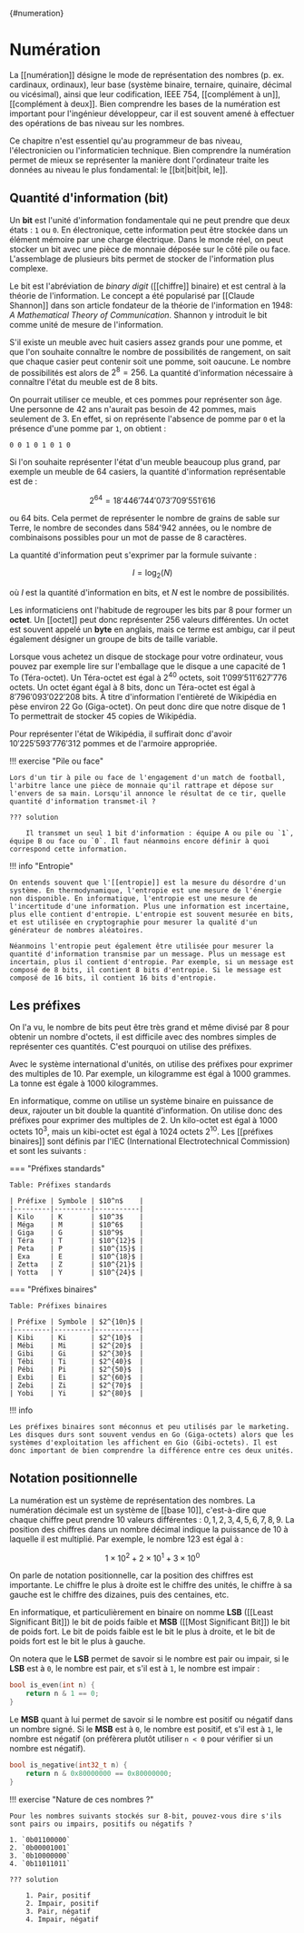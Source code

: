 [](){#numeration}

# Numération

La [[numération]] désigne le mode de représentation des nombres (p. ex. cardinaux, ordinaux), leur base (système binaire, ternaire, quinaire, décimal ou vicésimal), ainsi que leur codification, IEEE 754, [[complément à un]], [[complément à deux]]. Bien comprendre les bases de la numération est important pour l'ingénieur développeur, car il est souvent amené à effectuer des opérations de bas niveau sur les nombres.

Ce chapitre n'est essentiel qu'au programmeur de bas niveau, l'électronicien ou l'informaticien technique. Bien comprendre la numération permet de mieux se représenter la manière dont l'ordinateur traite les données au niveau le plus fondamental: le [[bit|bit|bit, le]].

## Quantité d'information (bit)

Un **bit** est l'unité d'information fondamentale qui ne peut prendre que deux états : `1` ou `0`. En électronique, cette information peut être stockée dans un élément mémoire par une charge électrique. Dans le monde réel, on peut stocker un bit avec une pièce de monnaie déposée sur le côté pile ou face. L'assemblage de plusieurs bits permet de stocker de l'information plus complexe.

Le bit est l'abréviation de *binary digit* ([[chiffre]] binaire) et est central à la théorie de l'information. Le concept a été popularisé par [[Claude Shannon]] dans son article fondateur de la théorie de l'information en 1948: *A Mathematical Theory of Communication*. Shannon y introduit le bit comme unité de mesure de l'information.

S'il existe un meuble avec huit casiers assez grands pour une pomme, et que l'on souhaite connaître le nombre de possibilités de rangement, on sait que chaque casier peut contenir soit une pomme, soit oaucune. Le nombre de possibilités est alors de $2^8 = 256$. La quantité d'information nécessaire à connaître l'état du meuble est de 8 bits.

On pourrait utiliser ce meuble, et ces pommes pour représenter son âge. Une personne de 42 ans n'aurait pas besoin de 42 pommes, mais seulement de 3. En effet, si on représente l'absence de pomme par `0` et la présence d'une pomme par `1`, on obtient :

```text
0 0 1 0 1 0 1 0
```

Si l'on souhaite représenter l'état d'un meuble beaucoup plus grand, par exemple un meuble de 64 casiers, la quantité d'information représentable est de :

$$2^{64} = 18'446'744'073'709'551'616$$

ou 64 bits. Cela permet de représenter le nombre de grains de sable sur Terre, le nombre de secondes dans 584'942 années, ou le nombre de combinaisons possibles pour un mot de passe de 8 caractères.

La quantité d'information peut s'exprimer par la formule suivante :

$$I = \log_2(N)$$

où $I$ est la quantité d'information en bits, et $N$ est le nombre de possibilités.

Les informaticiens ont l'habitude de regrouper les bits par 8 pour former un **octet**. Un [[octet]] peut donc représenter $256$ valeurs différentes. Un octet est souvent appelé un **byte** en anglais, mais ce terme est ambigu, car il peut également désigner un groupe de bits de taille variable.

Lorsque vous achetez un disque de stockage pour votre ordinateur, vous pouvez par exemple lire sur l'emballage que le disque a une capacité de 1 To (Téra-octet). Un Téra-octet est égal à $2^{40}$ octets, soit $1'099'511'627'776$ octets. Un octet égant égal à 8 bits, donc un Téra-octet est égal à $8'796'093'022'208$ bits. À titre d'information l'entièreté de Wikipédia en pèse environ 22 Go (Giga-octet). On peut donc dire que notre disque de 1 To permettrait de stocker 45 copies de Wikipédia.

Pour représenter l'état de Wikipédia, il suffirait donc d'avoir $10'225'593'776'312$ pommes et de l'armoire appropriée.

!!! exercise "Pile ou face"

    Lors d'un tir à pile ou face de l'engagement d'un match de football, l'arbitre lance une pièce de monnaie qu'il rattrape et dépose sur l'envers de sa main. Lorsqu'il annonce le résultat de ce tir, quelle quantité d'information transmet-il ?

    ??? solution

        Il transmet un seul 1 bit d'information : équipe A ou pile ou `1`, équipe B ou face ou `0`. Il faut néanmoins encore définir à quoi correspond cette information.

!!! info "Entropie"

    On entends souvent que l'[[entropie]] est la mesure du désordre d'un système. En thermodynamique, l'entropie est une mesure de l'énergie non disponible. En informatique, l'entropie est une mesure de l'incertitude d'une information. Plus une information est incertaine, plus elle contient d'entropie. L'entropie est souvent mesurée en bits, et est utilisée en cryptographie pour mesurer la qualité d'un générateur de nombres aléatoires.

    Néanmoins l'entropie peut également être utilisée pour mesurer la quantité d'information transmise par un message. Plus un message est incertain, plus il contient d'entropie. Par exemple, si un message est composé de 8 bits, il contient 8 bits d'entropie. Si le message est composé de 16 bits, il contient 16 bits d'entropie.

## Les préfixes

On l'a vu, le nombre de bits peut être très grand et même divisé par 8 pour obtenir un nombre d'octets, il est difficile avec des nombres simples de représenter ces quantités. C'est pourquoi on utilise des préfixes.

Avec le système international d'unités, on utilise des préfixes pour exprimer des multiples de 10. Par exemple, un kilogramme est égal à 1000 grammes. La tonne est égale à 1000 kilogrammes.

En informatique, comme on utilise un système binaire en puissance de deux, rajouter un bit double la quantité d'information. On utilise donc des préfixes pour exprimer des multiples de 2. Un kilo-octet est égal à 1000 octets $10^3$, mais un kibi-octet est égal à 1024 octets $2^10$. Les [[préfixes binaires]] sont définis par l'IEC (International Electrotechnical Commission) et sont les suivants :

=== "Préfixes standards"

    Table: Préfixes standards

    | Préfixe | Symbole | $10^n$    |
    |---------|---------|-----------|
    | Kilo    | K       | $10^3$    |
    | Méga    | M       | $10^6$    |
    | Giga    | G       | $10^9$    |
    | Téra    | T       | $10^{12}$ |
    | Peta    | P       | $10^{15}$ |
    | Exa     | E       | $10^{18}$ |
    | Zetta   | Z       | $10^{21}$ |
    | Yotta   | Y       | $10^{24}$ |

=== "Préfixes binaires"

    Table: Préfixes binaires

    | Préfixe | Symbole | $2^{10n}$ |
    |---------|---------|-----------|
    | Kibi    | Ki      | $2^{10}$  |
    | Mébi    | Mi      | $2^{20}$  |
    | Gibi    | Gi      | $2^{30}$  |
    | Tébi    | Ti      | $2^{40}$  |
    | Pébi    | Pi      | $2^{50}$  |
    | Exbi    | Ei      | $2^{60}$  |
    | Zebi    | Zi      | $2^{70}$  |
    | Yobi    | Yi      | $2^{80}$  |

!!! info

    Les préfixes binaires sont méconnus et peu utilisés par le marketing. Les disques durs sont souvent vendus en Go (Giga-octets) alors que les systèmes d'exploitation les affichent en Gio (Gibi-octets). Il est donc important de bien comprendre la différence entre ces deux unités.

## Notation positionnelle

La numération est un système de représentation des nombres. La numération décimale est un système de [[base 10]], c'est-à-dire que chaque chiffre peut prendre 10 valeurs différentes : $0, 1, 2, 3, 4, 5, 6, 7, 8, 9$. La position des chiffres dans un nombre décimal indique la puissance de 10 à laquelle il est multiplié. Par exemple, le nombre 123 est égal à :

$$1 \times 10^2 + 2 \times 10^1 + 3 \times 10^0$$

On parle de notation positionnelle, car la position des chiffres est importante. Le chiffre le plus à droite est le chiffre des unités, le chiffre à sa gauche est le chiffre des dizaines, puis des centaines, etc.

En informatique, et particulièrement en binaire on nomme **LSB** ([[Least Significant Bit]]) le bit de poids faible et **MSB** ([[Most Significant Bit]]) le bit de poids fort. Le bit de poids faible est le bit le plus à droite, et le bit de poids fort est le bit le plus à gauche.

On notera que le **LSB** permet de savoir si le nombre est pair ou impair, si le **LSB** est à `0`, le nombre est pair, et s'il est à `1`, le nombre est impair :

```c
bool is_even(int n) {
    return n & 1 == 0;
}
```

Le **MSB** quant à lui permet de savoir si le nombre est positif ou négatif dans un nombre signé. Si le **MSB** est à `0`, le nombre est positif, et s'il est à `1`, le nombre est négatif (on préfèrera plutôt utiliser `n < 0` pour vérifier si un nombre est négatif).

```c
bool is_negative(int32_t n) {
    return n & 0x80000000 == 0x80000000;
}
```

!!! exercise "Nature de ces nombres ?"

    Pour les nombres suivants stockés sur 8-bit, pouvez-vous dire s'ils sont pairs ou impairs, positifs ou négatifs ?

    1. `0b01100000`
    2. `0b00001001`
    3. `0b10000000`
    4. `0b11011011`

    ??? solution

        1. Pair, positif
        2. Impair, positif
        3. Pair, négatif
        4. Impair, négatif